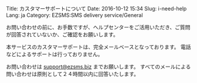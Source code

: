 Title: カスタマーサポートについて
Date: 2016-10-12 15:34
Slug: i-need-help
Lang: ja
Category: EZSMS:SMS delivery service/General

お問い合わせの前に、お手数ですが、ヘルプセンターをご活用いただき、ご質問が回答されていないか、ご確認をお願いします。

本サービスのカスタマーサポートは、完全メールベースとなっております。
電話などによるサポートは行っておりません。 

お問い合わせは [support@ezsms.biz](mailto:support@ezsms.biz) までお願いします。
すべてのメールによる問い合わせは原則として２４時間以内に回答いたします。